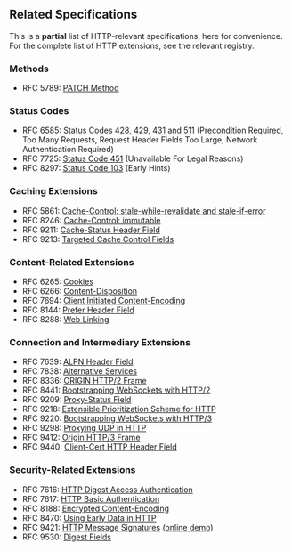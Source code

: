 
## Related Specifications

This is a **partial** list of HTTP-relevant specifications, here for convenience. For the complete
list of HTTP extensions, see the relevant registry.

### Methods 

* RFC 5789: [PATCH Method](/specs/rfc5789.html)

### Status Codes

* RFC 6585: [Status Codes 428, 429, 431 and 511](/specs/rfc6585.html) (Precondition Required, Too Many Requests, Request Header Fields Too Large, Network Authentication Required)
* RFC 7725: [Status Code 451](/specs/rfc7725.html) (Unavailable For Legal Reasons)
* RFC 8297: [Status Code 103](/specs/rfc8297.html) (Early Hints)

### Caching Extensions

* RFC 5861: [Cache-Control: stale-while-revalidate and stale-if-error](/specs/rfc5861.html)
* RFC 8246: [Cache-Control: immutable](/specs/rfc8246.html)
* RFC 9211: [Cache-Status Header Field](/specs/rfc9211.html)
* RFC 9213: [Targeted Cache Control Fields](/specs/rfc9213.html)

### Content-Related Extensions

* RFC 6265: [Cookies](/specs/rfc6265.html)
* RFC 6266: [Content-Disposition](/specs/rfc6266.html)
* RFC 7694: [Client Initiated Content-Encoding](/specs/rfc7694.html)
* RFC 8144: [Prefer Header Field](/specs/rfc7240.html)
* RFC 8288: [Web Linking](/specs/rfc8288.html)

### Connection and Intermediary Extensions

* RFC 7639: [ALPN Header Field](/specs/rfc7639.html)
* RFC 7838: [Alternative Services](/specs/rfc7838.html)
* RFC 8336: [ORIGIN HTTP/2 Frame](/specs/rfc8336.html)
* RFC 8441: [Bootstrapping WebSockets with HTTP/2](/specs/rfc8441.html)
* RFC 9209: [Proxy-Status Field](/specs/rfc9209.html)
* RFC 9218: [Extensible Prioritization Scheme for HTTP](/specs/rfc9218.html)
* RFC 9220: [Bootstrapping WebSockets with HTTP/3](/specs/rfc9220.html)
* RFC 9298: [Proxying UDP in HTTP](https://www.rfc-editor.org/rfc/rfc9298)
* RFC 9412: [Origin HTTP/3 Frame](/specs/rfc9412.html)
* RFC 9440: [Client-Cert HTTP Header Field](/specs/rfc9440.html)

### Security-Related Extensions

* RFC 7616: [HTTP Digest Access Authentication](/specs/rfc7616.html)
* RFC 7617: [HTTP Basic Authentication](/specs/rfc7617.html)
* RFC 8188: [Encrypted Content-Encoding](/specs/rfc8188.html)
* RFC 8470: [Using Early Data in HTTP](/specs/rfc8470.html)
* RFC 9421: [HTTP Message Signatures](/specs/rfc9421.html) ([online demo](https://httpsig.org))
* RFC 9530: [Digest Fields](/specs/rfc9530.html)
